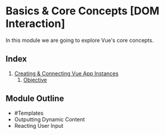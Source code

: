 # Basics & Core Concepts [DOM Interaction]

In this module we are going to explore Vue's core concepts. 

## Index
1. [Creating & Connecting Vue App Instances](Creating%20&%20Connecting%20Vue%20App%20Instances.md)
	1. [Objective](Creating%20&%20Connecting%20Vue%20App%20Instances#Objective.md)


## Module Outline
* #Templates
* Outputting Dynamic Content
* Reacting User Input
